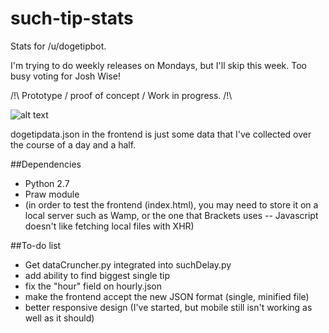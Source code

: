 such-tip-stats
==============

Stats for /u/dogetipbot.

I'm trying to do weekly releases on Mondays, but I'll skip this week. Too busy voting for Josh Wise!

/!\ Prototype / proof of concept / Work in progress. /!\


![alt text](http://i.imgur.com/xv9Asp0.png "Screenshot")


dogetipdata.json in the frontend is just some data that I've collected over the course of a day and a half.

##Dependencies
 - Python 2.7
 - Praw module
 - (in order to test the frontend (index.html), you may need to store it on a local server such as Wamp, or the one that Brackets uses -- Javascript doesn't like fetching local files with XHR)

##To-do list
 - Get dataCruncher.py integrated into suchDelay.py
 - add ability to find biggest single tip
 - fix the "hour" field on hourly.json
 - make the frontend accept the new JSON format (single, minified file)
 - better responsive design (I've started, but mobile still isn't working as well as it should)
